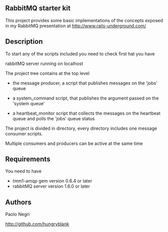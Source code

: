 ## RabbitMQ starter kit

This project provides some basic implementations of the concepts exposed
in my RabbitMQ presentation at http://www.rails-underground.com/

## Description
  To start any of the scripts included you need to check first hat you have

  rabbitMQ server running on localhost

  The project tree contains at the top level 

*   the message producer, a script that publishes messages on the 'jobs' queue

*   a system_command script, that publishes the argument passed on the 'system queue'

*   a heartbeat_monitor script that collects the messages on the heartbeat
    queue and polls the 'jobs' queue status

  The project is divided in directory, every directory includes one message
  consumer scripts.


  Multiple consumers and producers can be active at the same time 
  
## Requirements
  You need to have 
*   tmm1-amqp gem version 0.6.4 or later
*   rabbitMQ server version 1.6.0 or later

## Authors
  Paolo Negri

http://github.com/hungryblank
